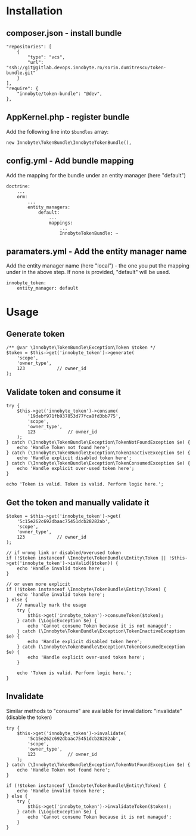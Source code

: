# Installation

## composer.json - install bundle

    "repositories": [
        {
            "type": "vcs",
            "url": "ssh://git@gitlab.devops.innobyte.ro/sorin.dumitrescu/token-bundle.git"
        }
    ],
    "require": {
        "innobyte/token-bundle": "@dev",
    },

## AppKernel.php - register bundle

Add the following line into `$bundles` array:

    new Innobyte\TokenBundle\InnobyteTokenBundle(),

## config.yml - Add bundle mapping

Add the mapping for the bundle under an entity manager (here "default")

    doctrine:
        ...
        orm:
            ...
            entity_managers:
                default:
                    ...
                    mappings:
                        ...
                        InnobyteTokenBundle: ~

## paramaters.yml - Add the entity manager name

Add the entity manager name (here "local") - the one you put the mapping under in the above step.
If none is provided, "default" will be used.

    innobyte_token:
        entity_manager: default


# Usage

## Generate token

    /** @var \Innobyte\TokenBundle\Exception\Token $token */
    $token = $this->get('innobyte_token')->generate(
        'scope',
        'owner_type',
        123            // owner_id
    );

## Validate token and consume it
    try {
        $this->get('innobyte_token')->consume(
            '19debf971fb937853d77fca8fd3bb775',
            'scope',
            'owner_type',
            123            // owner_id
        );
    } catch (\Innobyte\TokenBundle\Exception\TokenNotFoundException $e) {
        echo 'Handle Token not found here';
    } catch (\Innobyte\TokenBundle\Exception\TokenInactiveException $e) {
        echo 'Handle explicit disabled token here';
    } catch (\Innobyte\TokenBundle\Exception\TokenConsumedException $e) {
        echo 'Handle explicit over-used token here';
    }

    echo 'Token is valid. Token is valid. Perform logic here.';

## Get the token and manually validate it
    $token = $this->get('innobyte_token')->get(
        '5c15e262c692dbaac75451dcb28282ab',
        'scope',
        'owner_type',
        123            // owner_id
    );

    // if wrong link or disabled/overused token
    if (!$token instanceof \Innobyte\TokenBundle\Entity\Token || !$this->get('innobyte_token')->isValid($token)) {
        echo 'Handle invalid token here';
    }

    // or even more explicit
    if (!$token instanceof \Innobyte\TokenBundle\Entity\Token) {
        echo 'handle invalid token here';
    } else {
        // manually mark the usage
        try {
            $this->get('innobyte_token')->consumeToken($token);
        } catch (\LogicException $e) {
            echo 'Cannot consume Token because it is not managed';
        } catch (\Innobyte\TokenBundle\Exception\TokenInactiveException $e) {
            echo 'Handle explicit disabled token here';
        } catch (\Innobyte\TokenBundle\Exception\TokenConsumedException $e) {
            echo 'Handle explicit over-used token here';
        }

        echo 'Token is valid. Perform logic here.';
    }

## Invalidate
Similar methods to "consume" are available for invalidation: "invalidate" (disable the token)

    try {
        $this->get('innobyte_token')->invalidate(
            '5c15e262c692dbaac75451dcb28282ab',
            'scope',
            'owner_type',
            123            // owner_id
        );
    } catch (\Innobyte\TokenBundle\Exception\TokenNotFoundException $e) {
        echo 'Handle Token not found here';
    }

    if (!$token instanceof \Innobyte\TokenBundle\Entity\Token) {
        echo 'Handle invalid token here';
    } else {
        try {
            $this->get('innobyte_token')->invalidateToken($token);
        } catch (\LogicException $e) {
            echo 'Cannot consume Token because it is not managed';
        }
    }

